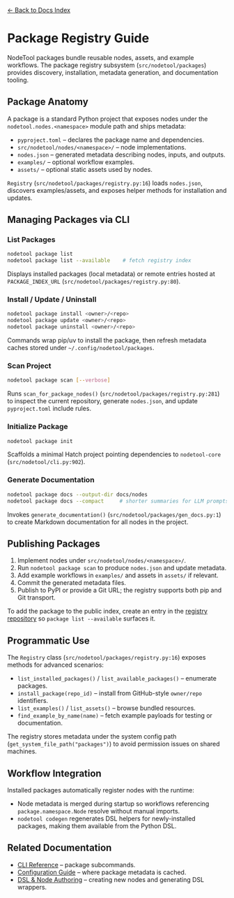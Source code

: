 [← Back to Docs Index](index.md)

# Package Registry Guide

NodeTool packages bundle reusable nodes, assets, and example workflows. The package registry subsystem (`src/nodetool/packages`) provides discovery, installation, metadata generation, and documentation tooling.

## Package Anatomy

A package is a standard Python project that exposes nodes under the `nodetool.nodes.<namespace>` module path and ships metadata:

- `pyproject.toml` – declares the package name and dependencies.
- `src/nodetool/nodes/<namespace>/` – node implementations.
- `nodes.json` – generated metadata describing nodes, inputs, and outputs.
- `examples/` – optional workflow examples.
- `assets/` – optional static assets used by nodes.

`Registry` (`src/nodetool/packages/registry.py:16`) loads `nodes.json`, discovers examples/assets, and exposes helper methods for installation and updates.

## Managing Packages via CLI

### List Packages

```bash
nodetool package list
nodetool package list --available    # fetch registry index
```

Displays installed packages (local metadata) or remote entries hosted at `PACKAGE_INDEX_URL` (`src/nodetool/packages/registry.py:80`).

### Install / Update / Uninstall

```bash
nodetool package install <owner>/<repo>
nodetool package update <owner>/<repo>
nodetool package uninstall <owner>/<repo>
```

Commands wrap pip/uv to install the package, then refresh metadata caches stored under `~/.config/nodetool/packages`.

### Scan Project

```bash
nodetool package scan [--verbose]
```

Runs `scan_for_package_nodes()` (`src/nodetool/packages/registry.py:281`) to inspect the current repository, generate `nodes.json`, and update `pyproject.toml` include rules.

### Initialize Package

```bash
nodetool package init
```

Scaffolds a minimal Hatch project pointing dependencies to `nodetool-core` (`src/nodetool/cli.py:902`).

### Generate Documentation

```bash
nodetool package docs --output-dir docs/nodes
nodetool package docs --compact     # shorter summaries for LLM prompts
```

Invokes `generate_documentation()` (`src/nodetool/packages/gen_docs.py:1`) to create Markdown documentation for all nodes in the project.

## Publishing Packages

1. Implement nodes under `src/nodetool/nodes/<namespace>/`.
2. Run `nodetool package scan` to produce `nodes.json` and update metadata.
3. Add example workflows in `examples/` and assets in `assets/` if relevant.
4. Commit the generated metadata files.
5. Publish to PyPI or provide a Git URL; the registry supports both pip and Git transport.

To add the package to the public index, create an entry in the [registry repository](https://github.com/nodetool-ai/nodetool-registry) so `package list --available` surfaces it.

## Programmatic Use

The `Registry` class (`src/nodetool/packages/registry.py:16`) exposes methods for advanced scenarios:

- `list_installed_packages()` / `list_available_packages()` – enumerate packages.
- `install_package(repo_id)` – install from GitHub-style `owner/repo` identifiers.
- `list_examples()` / `list_assets()` – browse bundled resources.
- `find_example_by_name(name)` – fetch example payloads for testing or documentation.

The registry stores metadata under the system config path (`get_system_file_path("packages")`) to avoid permission issues on shared machines.

## Workflow Integration

Installed packages automatically register nodes with the runtime:

- Node metadata is merged during startup so workflows referencing `package.namespace.Node` resolve without manual imports.
- `nodetool codegen` regenerates DSL helpers for newly-installed packages, making them available from the Python DSL.

## Related Documentation

- [CLI Reference](cli.md) – package subcommands.  
- [Configuration Guide](configuration.md) – where package metadata is cached.  
- [DSL & Node Authoring](dsl.md) – creating new nodes and generating DSL wrappers.
